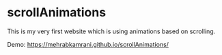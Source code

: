 scrollAnimations
================

This is my very first website which is using animations based on scrolling.

Demo: https://mehrabkamrani.github.io/scrollAnimations/
